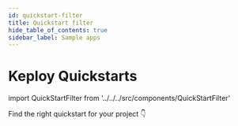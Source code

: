 ```yaml
---
id: quickstart-filter
title: Quickstart filter
hide_table_of_contents: true
sidebar_label: Sample apps
---
```


# Keploy Quickstarts

import QuickStartFilter from '../../../src/components/QuickStartFilter'

Find the right quickstart for your project 👇

<QuickStartFilter />
